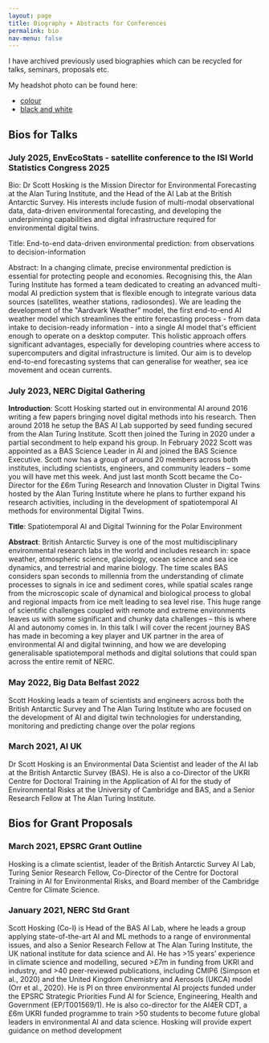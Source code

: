 ```yaml
---
layout: page
title: Biography + Abstracts for Conferences
permalink: bio
nav-menu: false
---
```


<p>I have archived previously used biographies which can be recycled for talks, seminars, proposals etc.</p>

<p>My headshot photo can be found here:</p>
<ul>
  <li><a href="images/scott-hosking_jan2020_colour.jpg">colour</a></li>
  <li><a href="images/scott-hosking_jan2020.jpg">black and white</a></li>
</ul>

<h2 id="bios-for-talks">Bios for Talks</h2>

<h3 id="july-2025-EnvEcoStats">July 2025, EnvEcoStats -  satellite conference to the ISI World Statistics Congress 2025</h3>
<p>
Bio: Dr Scott Hosking is the Mission Director for Environmental Forecasting at the Alan Turing Institute, and the Head of the AI Lab at the British Antarctic Survey. His interests include fusion of multi-modal observational data, data-driven environmental forecasting, and developing the underpinning capabilities and digital infrastructure required for environmental digital twins.

Title: End-to-end data-driven environmental prediction: from observations to decision-information

Abstract: In a changing climate, precise environmental prediction is essential for protecting people and economies. Recognising this, the Alan Turing Institute has formed a team dedicated to creating an advanced multi-modal AI prediction system that is flexible enough to integrate various data sources (satellites, weather stations, radiosondes). We are leading the development of the "Aardvark Weather" model, the first end-to-end AI weather model which streamlines the entire forecasting process - from data intake to decision-ready information - into a single AI model that's efficient enough to operate on a desktop computer. This holistic approach offers significant advantages, especially for developing countries where access to supercomputers and digital infrastructure is limited. Our aim is to develop end-to-end forecasting systems that can generalise for weather, sea ice movement and ocean currents.
</p>


<h3 id="july-2023-nerc-digital-gathering">July 2023, NERC Digital Gathering</h3>
<p><strong>Introduction</strong>: Scott Hosking started out in environmental AI around 2016 writing a few papers bringing novel digital methods into his research. Then around 2018 he setup the BAS AI Lab supported by seed funding secured from the Alan Turing Institute. Scott then joined the Turing in 2020 under a partial secondment to help expand his group. In February 2022 Scott was appointed as a BAS Science Leader in AI and joined the BAS Science Executive. Scott now has a group of around 20 members across both institutes, including scientists, engineers, and community leaders – some you will have met this week. And just last month Scott became the Co-Director for the £6m Turing Research and Innovation Cluster in Digital Twins hosted by the Alan Turing Institute where he plans to further expand his research activities, including in the development of spatiotemporal AI methods for environmental Digital Twins.</p>

<p><strong>Title</strong>: Spatiotemporal AI and Digital Twinning for the Polar Environment</p>
<p><strong>Abstract</strong>: British Antarctic Survey is one of the most multidisciplinary environmental research labs in the world and includes research in: space weather, atmospheric science, glaciology, ocean science and sea ice dynamics, and terrestrial and marine biology. The time scales BAS considers span seconds to millennia from the understanding of climate processes to signals in ice and sediment cores, while spatial scales range from the microscopic scale of dynamical and biological process to global and regional impacts from ice melt leading to sea level rise. This huge range of scientific challenges coupled with remote and extreme environments leaves us with some significant and chunky data challenges – this is where AI and autonomy comes in. In this talk I will cover the recent journey BAS has made in becoming a key player and UK partner in the area of environmental AI and digital twinning, and how we are developing generalisable spatiotemporal methods and digital solutions that could span across the entire remit of NERC.</p>


<h3 id="may-2022-big-data-belfast-2022">May 2022, Big Data Belfast 2022</h3>
<p>Scott Hosking leads a team of scientists and engineers across both the British Antarctic Survey and The Alan Turing Institute who are focused on the development of AI and digital twin technologies for understanding, monitoring and predicting change over the polar regions</p>


<h3 id="march-2021-ai-uk">March 2021, AI UK</h3>
<p>Dr Scott Hosking is an Environmental Data Scientist and leader of the AI lab at the British Antarctic Survey (BAS). He is also a co-Director of the UKRI Centre for Doctoral Training in the Application of AI for the study of Environmental Risks at the University of Cambridge and BAS, and a Senior Research Fellow at The Alan Turing Institute.</p>


<h2 id="bios-for-grant-proposals">Bios for Grant Proposals</h2>

<h3 id="march-2021-epsrc-grant-outline">March 2021, EPSRC Grant Outline</h3>
<p>Hosking is a climate scientist, leader of the British Antarctic Survey AI Lab, Turing Senior Research Fellow, Co-Director of the Centre for Doctoral Training in AI for Environmental Risks, and Board member of the Cambridge Centre for Climate Science.</p>

<h3 id="january-2021-nerc-std-grant">January 2021, NERC Std Grant</h3>
<p>Scott Hosking (Co-I) is Head of the BAS AI Lab, where he leads a group applying state-of-the-art AI and ML methods to a range of environmental issues, and also a Senior Research Fellow at The Alan Turing Institute, the UK national institute for data science and AI. He has &gt;15 years’ experience in climate science and modelling, secured &gt;£7m in funding from UKRI and industry, and &gt;40 peer-reviewed publications, including CMIP6 (Simpson et al., 2020) and the United Kingdom Chemistry and Aerosols (UKCA) model (Orr et al., 2020). He is PI on three environmental AI projects funded under the EPSRC Strategic Priorities Fund AI for Science, Engineering, Health and Government (EP/T001569/1). He is also co-director for the AI4ER CDT, a £6m UKRI funded programme to train &gt;50 students to become future global leaders in environmental AI and data science. Hosking will provide expert guidance on method development</p>

        
